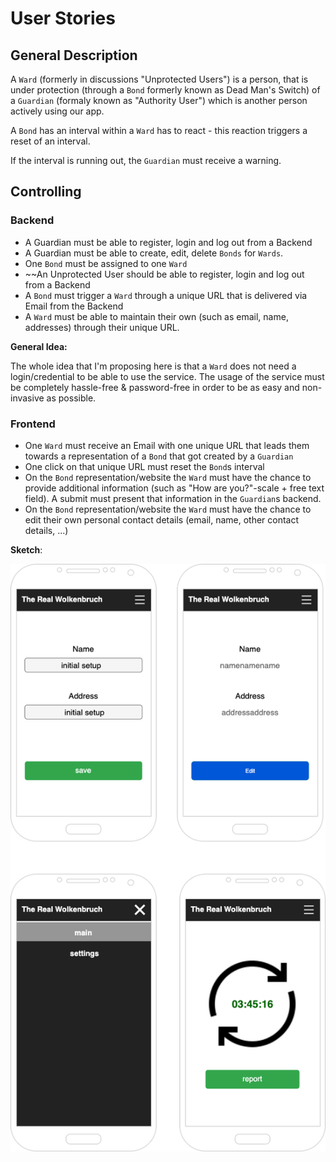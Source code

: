 # User Stories

## General Description

A `Ward` (formerly in discussions "Unprotected Users") is a person, that is under protection (through a `Bond` formerly known as Dead Man's Switch) of a `Guardian` (formaly known as "Authority User") which is another person actively using our app.

A `Bond` has an interval within a `Ward` has to react - this reaction triggers a reset of an interval.

If the interval is running out, the `Guardian` must receive a warning. 

## Controlling

### Backend

* A Guardian must be able to register, login and log out from a Backend
* A Guardian must be able to create, edit, delete `Bonds` for `Wards`.
* One `Bond` must be assigned to one `Ward`
* ~~An Unprotected User should be able to register, login and log out from a Backend
* A `Bond` must trigger a `Ward` through a unique URL that is delivered via Email from the Backend
* A `Ward` must be able to maintain their own (such as email, name, addresses) through their unique URL.

**General Idea:**

The whole idea that I'm proposing here is that a `Ward` does not need a
login/credential to be able to use the service. The usage of the service must
be completely hassle-free & password-free in order to be as easy and
non-invasive as possible.

### Frontend

* One `Ward` must receive an Email with one unique URL that leads them towards a representation of a `Bond` that got created by a `Guardian`
* One click on that unique URL must reset the `Bond`s interval
* On the `Bond` representation/website the `Ward` must have the chance to provide additional information (such as "How are you?"-scale + free text field). A submit must present that information in the `Guardian`s backend. 
* On the `Bond` representation/website the `Ward` must have the chance to edit
their own personal contact details (email, name, other contact details, ...)

**Sketch**:

![Sketch for Frontend - what the Ward sees](https://raw.githubusercontent.com/TheRealWolkenbruch/concept/user_stories/Wolkenbruch_mobile.png)

